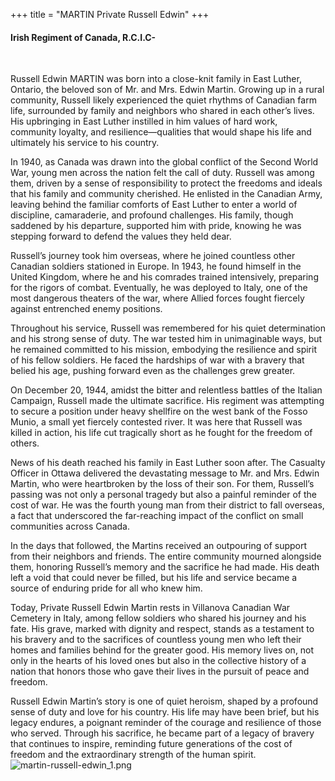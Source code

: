 +++
title = "MARTIN Private Russell Edwin"
+++

#### Irish Regiment of Canada, R.C.I.C-
<br>


Russell Edwin MARTIN was born into a close-knit family in East Luther, Ontario, the beloved son of Mr. and Mrs. Edwin Martin. 
Growing up in a rural community, Russell likely experienced the quiet rhythms of Canadian farm life, surrounded by family and neighbors who shared in each other’s lives. His upbringing in East Luther instilled in him values of hard work, community loyalty, and resilience—qualities that would shape his life and ultimately his service to his country.

In 1940, as Canada was drawn into the global conflict of the Second World War, young men across the nation felt the call of duty. Russell was among them, driven by a sense of responsibility to protect the freedoms and ideals that his family and community cherished. 
He enlisted in the Canadian Army, leaving behind the familiar comforts of East Luther to enter a world of discipline, camaraderie, and profound challenges. His family, though saddened by his departure, supported him with pride, knowing he was stepping forward to defend the values they held dear.

Russell’s journey took him overseas, where he joined countless other Canadian soldiers stationed in Europe. In 1943, he found himself in the United Kingdom, where he and his comrades trained intensively, preparing for the rigors of combat. Eventually, he was deployed to Italy, one of the most dangerous theaters of the war, where Allied forces fought fiercely against entrenched enemy positions.

Throughout his service, Russell was remembered for his quiet determination and his strong sense of duty. The war tested him in unimaginable ways, but he remained committed to his mission, embodying the resilience and spirit of his fellow soldiers. He faced the hardships of war with a bravery that belied his age, pushing forward even as the challenges grew greater.

On December 20, 1944, amidst the bitter and relentless battles of the Italian Campaign, Russell made the ultimate sacrifice. His regiment was attempting to secure a position under heavy shellfire on the west bank of the Fosso Munio, a small yet fiercely contested river. It was here that Russell was killed in action, his life cut tragically short as he fought for the freedom of others.

News of his death reached his family in East Luther soon after. The Casualty Officer in Ottawa delivered the devastating message to Mr. and Mrs. Edwin Martin, who were heartbroken by the loss of their son. For them, Russell’s passing was not only a personal tragedy but also a painful reminder of the cost of war. He was the fourth young man from their district to fall overseas, a fact that underscored the far-reaching impact of the conflict on small communities across Canada.

In the days that followed, the Martins received an outpouring of support from their neighbors and friends. The entire community mourned alongside them, honoring Russell’s memory and the sacrifice he had made. His death left a void that could never be filled, but his life and service became a source of enduring pride for all who knew him.

Today, Private Russell Edwin Martin rests in Villanova Canadian War Cemetery in Italy, among fellow soldiers who shared his journey and his fate. His grave, marked with dignity and respect, stands as a testament to his bravery and to the sacrifices of countless young men who left their homes and families behind for the greater good. His memory lives on, not only in the hearts of his loved ones but also in the collective history of a nation that honors those who gave their lives in the pursuit of peace and freedom.

Russell Edwin Martin’s story is one of quiet heroism, shaped by a profound sense of duty and love for his country. His life may have been brief, but his legacy endures, a poignant reminder of the courage and resilience of those who served. Through his sacrifice, he became part of a legacy of bravery that continues to inspire, reminding future generations of the cost of freedom and the extraordinary strength of the human spirit.
![martin-russell-edwin_1.png](/images/Soldiers/martin-russell-edwin_1.png)

